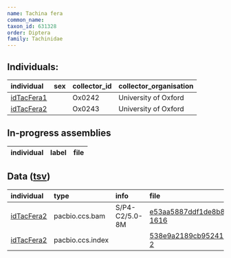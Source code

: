 ```yaml
---
name: Tachina fera
common_name: 
taxon_id: 631328
order: Diptera
family: Tachinidae
---
```


## Individuals:

| individual | sex | collector_id | collector_organisation |
| :--------- | :-: | :----------- | :--------------------- |
| [idTacFera1](idTacFera1.md) |  | Ox0242 | University of Oxford |
| [idTacFera2](idTacFera2.md) |  | Ox0243 | University of Oxford |

## In-progress assemblies

| individual | label | file |
| :--------- | :---- | :--- |

## Data ([tsv](Tachina_fera_data.tsv))

| individual | type | info | file |
| :--------- | :--- | :--- | :--- |
| [idTacFera2](idTacFera2.md) | pacbio.ccs.bam | S/P4-C2/5.0-8M | [e53aa5887ddf1de8b8a2de90bb193103-1616](https://darwin.cog.sanger.ac.uk/insects/Tachina_fera/idTacFera2/genomic_data/pacbio/m64097_200213_171615.ccs.bam) |
| [idTacFera2](idTacFera2.md) | pacbio.ccs.index |  | [538e9a2189cb95241e9fee8e8016cff5-2](https://darwin.cog.sanger.ac.uk/insects/Tachina_fera/idTacFera2/genomic_data/pacbio/m64097_200213_171615.ccs.bam.pbi) |
